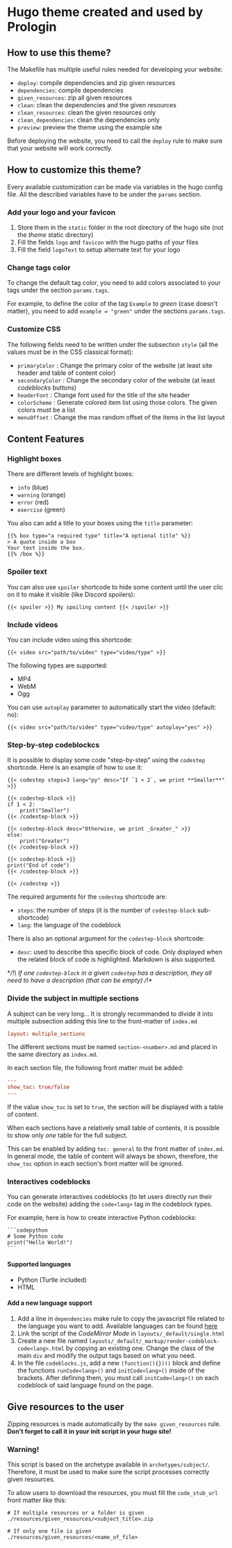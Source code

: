# Hugo theme created and used by Prologin

## How to use this theme?

The Makefile has multiple useful rules needed for developing your website:
  - `deploy`: compile dependencies and zip given resources
  - `dependencies`: compile dependencies
  - `given_resources`: zip all given resources
  - `clean`: clean the dependencies and the given resources
  - `clean_resources`: clean the given resources only
  - `clean_dependencies`: clean the dependencies only
  - `preview`: preview the theme using the example site

Before deploying the website, you need to call the `deploy` rule to make sure
that your website will work correctly.


## How to customize this theme?

Every available customization can be made via variables in the hugo config file.
All the described variables have to be under the `params` section. 


### Add your logo and your favicon

1. Store them in the `static` folder in the root directory of the hugo site (not the _theme_ static directory)
2. Fill the fields `logo` and `favicon` with the hugo paths of your files
3. Fill the field `logoText` to setup alternate text for your logo


### Change tags color

To change the default tag color, you need to add colors associated to your tags
under the section `params.tags`.

For example, to define the color of the tag `Example` to _green_ (case doesn't matter), you
need to add `example = "green"` under the sections `params.tags`.


### Customize CSS

The following fields need to be written under the subsection `style` (all the
values must be in the CSS classical format):

- `primaryColor`   : Change the primary color of the website (at least site
                     header and table of content color)
- `secondaryColor` : Change the secondary color of the website (at least
                     _codeblocks_ buttons)
- `headerFont`     : Change font used for the title of the site header
- `colorScheme`    : Generate colored item list using those colors. The given
                     colors must be a list
- `menuOffset`     : Change the max random offset of the items in the list
                     layout


## Content Features

### Highlight boxes

There are different levels of highlight boxes:

- `info`     (blue)
- `warning`  (orange)
- `error`    (red)
- `exercise` (green)

You also can add a title to your boxes using the `title` parameter:

```
{{% box type="a required type" title="A optional title" %}}
> A quote inside a box
Your text inside the box.
{{% /box %}}
```


### Spoiler text

You can also use `spoiler` shortcode to hide some content until the user clic on
it to make it visible (like Discord spoilers):

```
{{< spoiler >}} My spoiling content {{< /spoiler >}}
```


### Include videos

You can include video using this shortcode:

```
{{< video src="path/to/video" type="video/type" >}}
``` 

The following types are supported:
- MP4
- WebM
- Ogg

You can use `autoplay` parameter to automatically start the video (default: no):
```
{{< video src="path/to/video" type="video/type" autoplay="yes" >}}
```


### Step-by-step codeblockcs

It is possible to display some code "step-by-step" using the `codestep`
shortcode. Here is an example of how to use it:

```
{{< codestep steps=3 lang="py" desc="If `1 < 2`, we print **Smaller**" >}}

{{< codestep-block >}}
if 1 < 2:
    print("Smaller")
{{< /codestep-block >}}

{{< codestep-block desc="Otherwise, we print _Greater_" >}}
else:
    print("Greater")
{{< /codestep-block >}}

{{< codestep-block >}}
print("End of code")
{{< /codestep-block >}}

{{< /codestep >}}
```

The required arguments for the `codestep` shortcode are:
- `steps`: the number of steps (it is the number of `codestep-block`
           sub-shortcode)
- `lang`:  the language of the codeblock

There is also an optional argument for the `codestep-block` shortcode:
- `desc`: used to describe this specific block of code. Only displayed when the
          related block of code is highlighted. Markdown is also supported.

**/!\ If _one_ `codestep-block` in a given `codestep` has a description, they
all need to have a description (that can be empty) /!\**


### Divide the subject in multiple sections

A subject can be very long... It is strongly recommanded to divide it into
multiple subsection adding this line to the front-matter of `index.md`

```toml
layout: multiple_sections
```

The different sections must be named `section-<number>.md` and
placed in the same directory as `index.md`.

In each section file, the following front matter must be added:

```toml
---
show_toc: true/false
---
```

If the value `show_toc` is set to `true`, the section will be displayed with a
table of content.

When each sections have a relatively small table of contents, it is possible
to show only *one* table for the full subject.

This can be enabled by adding `toc: general` to the front matter of `index.md`.
In general mode, the table of content will always be shown, therefore, the `show_toc`
option in each section's front matter will be ignored.

### Interactives codeblocks

You can generate interactives codeblocks (to let users directly run their code
on the website) adding the `code<lang>` tag in the codeblock types.   

For example, here is how to create interactive Python codeblocks:

````
```codepython
# Some Python code
print("Hello World!")
```
````

#### Supported languages

- Python (Turtle included)
- HTML


#### Add a new language support

1. Add a line in `dependencies` make rule to copy the javascript file related to the language you want to
   add. Available languages can be found [here](https://www-sop.inria.fr/teams/marelle/advanced-coq-16-17/jscoq/external/CodeMirror/mode/)
2. Link the script of the _CodeMirror Mode_ in `layouts/_default/single.html`
3. Create a new file named `layouts/_default/_markup/render-codeblock-code<lang>.html` by copying an existing one.
    Change the class of the main `div` and modify the output tags based on what you need.
4. In the file `codeblocks.js`, add a new `(function(){})()` block and define
   the functions `runCode<lang>()` and `initCode<lang>()` inside of the brackets.
   After defining them, you must call `initCode<lang>()` on each codeblock of
   said language found on the page.


## Give resources to the user

Zipping resources is made automatically by the `make given_resources` rule.
**Don't forget to call it in your init script in your hugo site!**

### Warning!

This script is based on the archetype available in `archetypes/subject/`.
Therefore, it must be used to make sure the script processes correctly given
resources.

To allow users to download the resources, you must fill the `code_stub_url`
front matter like this:

```
# If multiple resources or a folder is given
./resources/given_resources/<subject_title>.zip

# If only one file is given
./resources/given_resources/<name_of_file>
```
